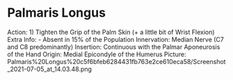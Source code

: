 # Palmaris Longus

Action: 1) Tighten the Grip of the Palm Skin (+ a little bit of Wrist Flexion)
Extra Info: - Absent in 15% of the Population
Innervation: Median Nerve (C7 and C8 predominantly)
Insertion: Continuous with the Palmar Aponeurosis of the Hand
Origin: Medial Epicondyle of the Humerus
Picture: Palmaris%20Longus%20c5f6bfeb6284431fb763e2ce610eca58/Screenshot_2021-07-05_at_14.03.48.png